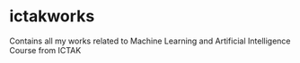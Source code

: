 # ictakworks
Contains all my works related to Machine Learning and Artificial Intelligence Course from ICTAK
